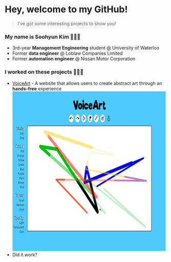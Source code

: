 # Hey, welcome to my GitHub!
> I've got some interesting projects to show you!

### My name is Soohyun Kim 👩🏻‍💻
- 3rd-year **Management Engineering** student @ University of Waterloo
- Former **data engineer** @ Loblaw Companies Limited
- Former **automation engineer** @ Nissan Motor Corporation

### I worked on these projects 🙋🏻‍♀️
- <a href="https://devpost.com/software/voiceart">VoiceArt</a> - A website that allows users to create abstract art through an **hands-free** experience
    <img src="image/VoiceArt.png" width="800px" height="500px">
- Did it work?